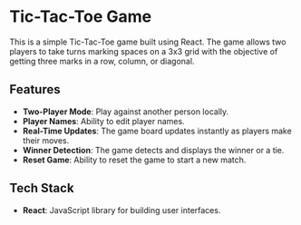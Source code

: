 # Tic-Tac-Toe Game

This is a simple Tic-Tac-Toe game built using React. The game allows two players to take turns marking spaces on a 3x3 grid with the objective of getting three marks in a row, column, or diagonal.

## Features

- **Two-Player Mode**: Play against another person locally.
- **Player Names**: Ability to edit player names.
- **Real-Time Updates**: The game board updates instantly as players make their moves.
- **Winner Detection**: The game detects and displays the winner or a tie.
- **Reset Game**: Ability to reset the game to start a new match.

## Tech Stack

- **React**: JavaScript library for building user interfaces.
